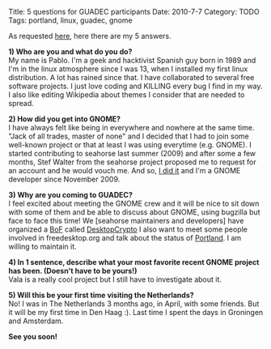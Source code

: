 Title: 5 questions for GUADEC participants
Date: 2010-7-7
Category: TODO
Tags: portland, linux, guadec, gnome

As requested [here](http://www.guadec.org/index.php/guadec/index/announcement/view/10), here there are my 5 answers.

**1) Who are you and what do you do?**  
My name is Pablo. I'm a geek and hacktivist Spanish guy born in 1989 and I'm in the linux atmosphere since I was 13, when I installed my
first linux distribution. A lot has rained since that. I have collaborated to several free software projects. I just love coding and KILLING
every bug I find in my way. I also like editing Wikipedia about themes I consider that are needed to spread.

**2) How did you get into GNOME?**  
I have always felt like being in everywhere and nowhere at the same time. "Jack of all trades, master of none" and I decided that I had to
join some well-known project or that at least I was using everytime (e.g. GNOME). I started contributing to seahorse last summer (2009) and
after some a few months, Stef Walter from the seahorse project proposed me to request for an account and he would vouch me. And so, [I did
it](http://pablogubuntu.blogspot.com/2009/11/becoming-gnome-developer.html) and I'm a GNOME developer since November 2009.

**3) Why are you coming to GUADEC?**  
I feel excited about meeting the GNOME crew and it will be nice to sit down with some of them and be able to discuss about GNOME, using
bugzilla but face to face this time! We [seahorse maintainers and developers] have organized a [BoF](http://live.gnome.org/GUADEC/2010/BOFs)
called [DesktopCrypto](http://live.gnome.org/GUADEC/2010/BOFs/DesktopCrypto) I also want to meet some people involved in freedesktop.org and
talk about the status of [Portland](http://portland.freedesktop.org/wiki/). I am willing to maintain it.

**4) In 1 sentence, describe what your most favorite recent GNOME project has been. (Doesn't have to be yours!)**  
Vala is a really cool project but I still have to investigate about it.

**5) Will this be your first time visiting the Netherlands?**  
No! I was in The Netherlands 3 months ago, in April, with some friends. But it will be my first time in Den Haag :). Last time I spent the
days in Groningen and Amsterdam.

**See you soon!**
